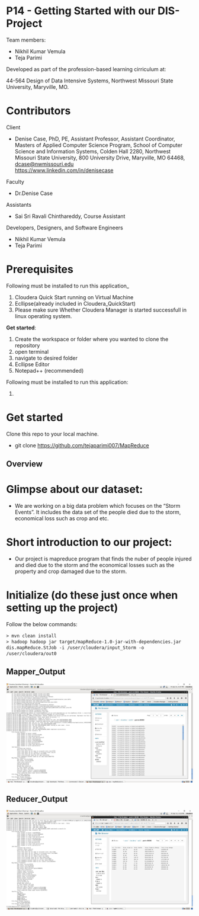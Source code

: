 # P14 - Getting Started with our DIS-Project

Team members: 

- Nikhil Kumar Vemula
- Teja Parimi

Developed as part of the profession-based learning cirriculum at:

44-564 Design of Data Intensive Systems, 
Northwest Missouri State University, 
Maryville, MO.

# Contributors

Client

- Denise Case, PhD, PE,  Assistant Professor,   Assistant Coordinator, Masters of Applied Computer Science Program, 
  School of Computer Science and Information Systems, 
  Colden Hall 2280, 
  Northwest Missouri State University, 
  800 University Drive, Maryville, MO 64468, 
  dcase@nwmissouri.edu     
  https://www.linkedin.com/in/denisecase

Faculty

- Dr.Denise Case

Assistants

- Sai Sri Ravali Chinthareddy, Course Assistant

Developers, Designers, and Software Engineers

- Nikhil Kumar Vemula 
- Teja Parimi

# Prerequisites

Following must be installed to run this application_
1. Cloudera Quick Start running on Virtual Machine
2. Ecllipse(already included in Cloudera_QuickStart)
3. Please make sure Whether Cloudera Manager is started successfull in linux operating system.

**Get started**:

1. Create the workspace or folder where you wanted to clone the repository
2. open terminal
3. navigate to desired folder
4. Ecllipse Editor
5. Notepad++ (recommended)


Following must be installed to run this application:

1. 

# Get started

Clone this repo to your local machine. 

- git clone https://github.com/tejaparimi007/MapReduce

## Overview

# Glimpse about our dataset:

- We are working on a big data problem which focuses on the “Storm Events”. It includes the data set of the people died due to the storm, economical loss such as crop and etc.
# Short introduction to our project:

- Our project is mapreduce program that finds the nuber of people injured and died due to the storm and the economical losses such as the property and crop damaged due to the storm.


# Initialize (do these just once when setting up the project)


Follow the below commands:

```
> mvn clean install
> hadoop hadoop jar target/mapReduce-1.0-jar-with-dependencies.jar dis.mapReduce.StJob -i /user/cloudera/input_Storm -o /user/cloudera/out0
```
## Mapper_Output

![Mapper_Output.PNG](https://github.com/tejaparimi007/MapReduce/blob/master/mapper_output.JPG)

## Reducer_Output

![Reducer_Output.PNG](https://github.com/tejaparimi007/MapReduce/blob/master/mapreducerOutput.JPG)



